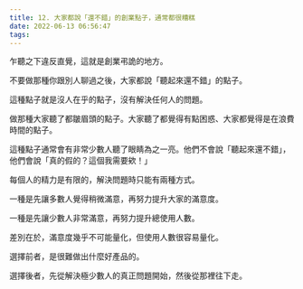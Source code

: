 ```yaml
---
title: 12. 大家都說「還不錯」的創業點子，通常都很糟糕
date: 2022-06-13 06:56:47
tags:
---
```

乍聽之下違反直覺，這就是創業弔詭的地方。

不要做那種你跟別人聊過之後，大家都說「聽起來還不錯」的點子。

這種點子就是沒人在乎的點子，沒有解決任何人的問題。

做那種大家聽了都皺眉頭的點子。大家聽了都覺得有點困惑、大家都覺得是在浪費時間的點子。

這種點子通常會有非常少數人聽了眼睛為之一亮。他們不會說「聽起來還不錯」，他們會說「真的假的？這個我需要欸！」

每個人的精力是有限的，解決問題時只能有兩種方式。

一種是先讓多數人覺得稍微滿意，再努力提升大家的滿意度。

一種是先讓少數人非常滿意，再努力提升總使用人數。

差別在於，滿意度幾乎不可能量化，但使用人數很容易量化。

選擇前者，是很難做出什麼好產品的。

選擇後者，先從解決極少數人的真正問題開始，然後從那裡往下走。
